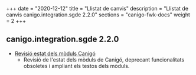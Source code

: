 +++
date        = "2020-12-12"
title       = "Llistat de canvis"
description = "Llistat de canvis canigo.integration.sgde 2.2.0"
sections    = "canigo-fwk-docs"
weight		= 2
+++

## canigo.integration.sgde 2.2.0

- [Revisió estat dels mòduls Canigó](/noticies/2020-03-24-Revisio_estat_moduls_Canigo_3.4)
   - Revisió de l'estat dels mòduls de Canigó, deprecant funcionalitats obsoletes i ampliant els testos dels mòduls.